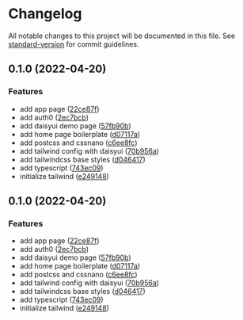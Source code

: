 # Changelog

All notable changes to this project will be documented in this file. See [standard-version](https://github.com/conventional-changelog/standard-version) for commit guidelines.

## 0.1.0 (2022-04-20)


### Features

* add app page ([22ce87f](https://github.com/raslan/muchfund/commit/22ce87fad3ab2e791395bccc52b08d4d7d050c92))
* add auth0 ([2ec7bcb](https://github.com/raslan/muchfund/commit/2ec7bcb6455498d145bb760b47a863087aa12323))
* add daisyui demo page ([57fb90b](https://github.com/raslan/muchfund/commit/57fb90b67f9099d572e5ba1227c5b1a47fb87e5e))
* add home page boilerplate ([d07117a](https://github.com/raslan/muchfund/commit/d07117a4d0c5bec7289c7438c82beaf28816fa7b))
* add postcss and cssnano ([c6ee8fc](https://github.com/raslan/muchfund/commit/c6ee8fca5e5a19d2a802e2502f92b8c6b3c71ec8))
* add tailwind config with daisyui ([70b956a](https://github.com/raslan/muchfund/commit/70b956abeb21b23c426864657a84f0981e73edd0))
* add tailwindcss base styles ([d046417](https://github.com/raslan/muchfund/commit/d046417718fe3b408adca6019b46c2e61a3f1110))
* add typescript ([743ec09](https://github.com/raslan/muchfund/commit/743ec095f119460fc89521f289102438069edfba))
* initialize tailwind ([e249148](https://github.com/raslan/muchfund/commit/e249148cf366ace522bd17609efd720ace9421fb))

## 0.1.0 (2022-04-20)


### Features

* add app page ([22ce87f](https://github.com/raslan/muchfund/commit/22ce87fad3ab2e791395bccc52b08d4d7d050c92))
* add auth0 ([2ec7bcb](https://github.com/raslan/muchfund/commit/2ec7bcb6455498d145bb760b47a863087aa12323))
* add daisyui demo page ([57fb90b](https://github.com/raslan/muchfund/commit/57fb90b67f9099d572e5ba1227c5b1a47fb87e5e))
* add home page boilerplate ([d07117a](https://github.com/raslan/muchfund/commit/d07117a4d0c5bec7289c7438c82beaf28816fa7b))
* add postcss and cssnano ([c6ee8fc](https://github.com/raslan/muchfund/commit/c6ee8fca5e5a19d2a802e2502f92b8c6b3c71ec8))
* add tailwind config with daisyui ([70b956a](https://github.com/raslan/muchfund/commit/70b956abeb21b23c426864657a84f0981e73edd0))
* add tailwindcss base styles ([d046417](https://github.com/raslan/muchfund/commit/d046417718fe3b408adca6019b46c2e61a3f1110))
* add typescript ([743ec09](https://github.com/raslan/muchfund/commit/743ec095f119460fc89521f289102438069edfba))
* initialize tailwind ([e249148](https://github.com/raslan/muchfund/commit/e249148cf366ace522bd17609efd720ace9421fb))
